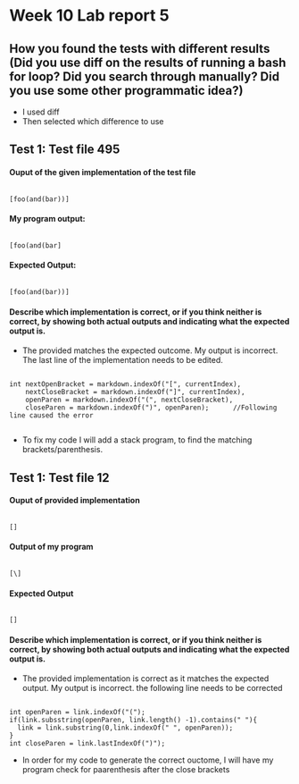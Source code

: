 # Week 10 Lab report 5

## How you found the tests with different results (Did you use diff on the results of running a bash for loop? Did you search through manually? Did you use some other programmatic idea?)
- I used diff
- Then selected which difference to use

## Test 1: Test file 495
#### Ouput of the given implementation of the test file 
```

[foo(and(bar))]

```

#### My program output:

```

[foo(and(bar]

```

#### Expected Output:

```

[foo(and(bar))]

```


#### Describe which implementation is correct, or if you think neither is correct, by showing both actual outputs and indicating what the expected output is.
- The provided matches the expected outcome. My output is incorrect. The last line of the implementation needs to be edited. 
```

int nextOpenBracket = markdown.indexOf("[", currentIndex),
    nextCloseBracket = markdown.indexOf("]", currentIndex),
    openParen = markdown.indexOf("(", nextCloseBracket),
    closeParen = markdown.indexOf(")", openParen);      //Following line caused the error
    

```


- To fix my code I will add a stack program, to find the matching brackets/parenthesis.

## Test 1: Test file 12
#### Ouput of provided implementation
```

[]

```

#### Output of my program

```

[\]

```

#### Expected Output

```

[]

```


#### Describe which implementation is correct, or if you think neither is correct, by showing both actual outputs and indicating what the expected output is.
- The provided implementation is correct as it matches the expected output. My output is incorrect. the following line needs to be corrected 

```

int openParen = link.indexOf("(");
if(link.subsstring(openParen, link.length() -1).contains(" "){
  link = link.substring(0,link.indexOf(" ", openParen));
}
int closeParen = link.lastIndexOf(")");

```

- In order for my code to generate the correct ouctome, I will have my program check for paarenthesis after the close brackets 
